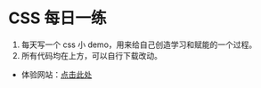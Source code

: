 # CSS 每日一练

1. 每天写一个 css 小 demo，用来给自己创造学习和赋能的一个过程。
2. 所有代码均在上方，可以自行下载改动。

- 体验网站：[点击此处](http://100daycss.xyb.cool)
